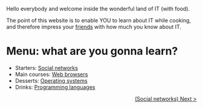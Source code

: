 
Hello everybody and welcome inside the wonderful land of IT (with food).

The point of this website is to enable YOU to learn about IT while cooking, and therefore impress your <a href="https://www.youtube.com/watch?v=xHz54TQYTTQ" target="_blank">friends</a> with how much you know about IT.

# Menu: what are you gonna learn?

- Starters: [Social networks](SocialNetworks)
- Main courses: [Web browsers](WebBrowsers)
- Desserts: [Operating systems](OperatingSystems)
- Drinks: [Programming languages](ProgrammingLanguages)

<span style="float:right">[(Social networks) Next >](../SocialNetworks)</span>

